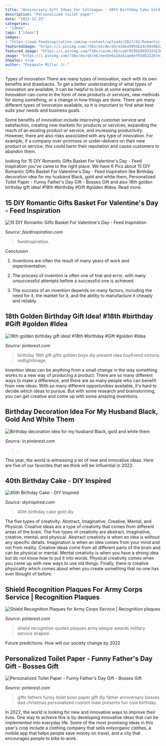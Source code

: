 ```yaml
---
title: "Anniversary Gift Ideas For Colleague : 40th Birthday Cake Gold Diy"
description: "Personalized toilet paper"
date: "2022-11-25"
categories:
- "ideas"
tags: ["ideas"]
images:
- "https://www.feedinspiration.com/wp-content/uploads/2017/01/Romantic-Valentines-Day-Gifts-for-Him.jpg"
featuredImage: "https://i.pinimg.com/736x/e3/de/d3/e3ded3991b24c69a9622a8dc2e7424b8.jpg"
featured_image: "https://i.pinimg.com/736x/ca/dc/95/cadc95992669332d23858b3f83a1d929.jpg"
image: "https://i.pinimg.com/736x/ee/d3/e6/eed3e6a18a51ae6ef93db22267e77cc1.jpg"
ShowToc: true
author: "Pasquale Miller Jr."
---
```



Types of innovation
There are many types of innovation, each with its own benefits and drawbacks. To get a better understanding of what types of innovation are available, it can be helpful to look at some examples. 
Innovation can come in the form of new products or services, new methods for doing something, or a change in how things are done. There are many different types of innovation available, so it is important to find what best suits your needs and business goals. 

Some benefits of innovation include improving customer service and satisfaction, creating new markets for products or services, expanding the reach of an existing product or service, and increasing productivity. However, there are also risks associated with any type of innovation. For example, if a company over-promises or under-delivers on their new product or service, this could harm their reputation and cause customers to abandon them.

	

		
looking for 15 DIY Romantic Gifts Basket For Valentine&#039;s Day - Feed Inspiration you've came to the right place. We have 6 Pics about 15 DIY Romantic Gifts Basket For Valentine&#039;s Day - Feed Inspiration like Birthday decoration idea for my husband Black, gold and white them, Personalized Toilet Paper - Funny Father&#039;s Day Gift - Bosses Gift and also 18th golden birthday gift idea! #18th #birthday #Gift #golden #Idea. Read more:
		
    
## 15 DIY Romantic Gifts Basket For Valentine&#039;s Day - Feed Inspiration

<img loading=lazy src="https://www.feedinspiration.com/wp-content/uploads/2017/01/Romantic-Valentines-Day-Gifts-for-Him.jpg" onerror="this.onerror=null;this.src='https://tse3.mm.bing.net/th?id=OIP.hfXVpLIR0k6h4_TtaSB1-wHaLH&amp;pid=15.1';" alt="15 DIY Romantic Gifts Basket For Valentine&#039;s Day - Feed Inspiration">

_Source: feedinspiration.com_

>feedinspiration. 

	

Conclusion
1. Inventions are often the result of many years of work and experimentation.
2. The process of invention is often one of trial and error, with many unsuccessful attempts before a successful one is achieved.

3. The success of an invention depends on many factors, including the need for it, the market for it, and the ability to manufacture it cheaply and reliably.

    
## 18th Golden Birthday Gift Idea! #18th #birthday #Gift #golden #Idea

<img loading=lazy src="https://i.pinimg.com/736x/ca/dc/95/cadc95992669332d23858b3f83a1d929.jpg" onerror="this.onerror=null;this.src='https://tse3.mm.bing.net/th?id=OIP._gp8il8AdcaqyjFtel_P3gHaNK&amp;pid=15.1';" alt="18th golden birthday gift idea! #18th #birthday #Gift #golden #Idea">

_Source: pinterest.com_

>birthday 18th gift gifts golden boys diy present idea boyfriend victoria redlightimage. 

	

Invention ideas can be anything from a small change in the way something works to a new way of producing a product. There are so many different ways to make a difference, and there are so many people who can benefit from new ideas. With so many different opportunities available, it's hard to decide which ideas to pursue. But with some research and brainstorming, you can get creative and come up with some amazing inventions.

    
## Birthday Decoration Idea For My Husband Black, Gold And White Them

<img loading=lazy src="https://i.pinimg.com/736x/ee/d3/e6/eed3e6a18a51ae6ef93db22267e77cc1.jpg" onerror="this.onerror=null;this.src='https://tse4.mm.bing.net/th?id=OIP.I0dTuo-Qv7IBu03O_q-MQgHaJ3&amp;pid=15.1';" alt="Birthday decoration idea for my husband Black, gold and white them">

_Source: in.pinterest.com_

>. 

	

This year, the world is witnessing a lot of new and innovative ideas. Here are five of our favorites that we think will be influential in 2022: 

    
## 40th Birthday Cake - DIY Inspired

<img loading=lazy src="https://diyinspired.com/wp-content/uploads/2020/07/40th-Birthday-Cake.jpg" onerror="this.onerror=null;this.src='https://tse2.mm.bing.net/th?id=OIP.4Q2zQpa4bMF2ZPczTAcVBwHaJ3&amp;pid=15.1';" alt="40th Birthday Cake - DIY Inspired">

_Source: diyinspired.com_

>40th birthday cake gold diy. 

	

The five types of creativity: Abstract, Imaginative, Creative, Mental, and Physical.
Creative ideas are a type of creativity that comes from different areas of the brain. The five types of creativity are abstract, imaginative, creative, mental, and physical. Abstract creativity is when an idea is without any specific details. Imagination is when an idea comes from your mind and not from reality. Creative ideas come from all different parts of the brain and can be physical or mental. Mental creativity is when you have a strong idea but do not know how to put it into words. Physical creativity comes when you come up with new ways to use old things. Finally, there is creative physicality which comes about when you create something that no one has ever thought of before.

    
## Shield Recognition Plaques For Army Corps Service | Recognition Plaques

<img loading=lazy src="https://i.pinimg.com/736x/e3/de/d3/e3ded3991b24c69a9622a8dc2e7424b8.jpg" onerror="this.onerror=null;this.src='https://tse2.mm.bing.net/th?id=OIP.8jbyk1cjqu6AJSyjaxfUcgHaJ_&amp;pid=15.1';" alt="Shield Recognition Plaques for Army Corps Service | Recognition plaques">

_Source: pinterest.com_

>shield recognition quotes plaques army plaque awards military service shaped. 

	

Future predictions: How will our society change by 2022
 

    
## Personalized Toilet Paper - Funny Father&#039;s Day Gift - Bosses Gift

<img loading=lazy src="https://i.pinimg.com/736x/c3/13/28/c313285e5b121429e12932593aae188c.jpg" onerror="this.onerror=null;this.src='https://tse1.mm.bing.net/th?id=OIP.FylWS1-MGyvq583CCXmoFAAAAA&amp;pid=15.1';" alt="Personalized Toilet Paper - Funny Father&#039;s Day Gift - Bosses Gift">

_Source: pinterest.com_

>gifts fathers funny toilet boss paper gift diy father anniversary bosses dad christmas personalized custom male presents fun cool birthday. 

	

In 2022, the world is looking for new and innovative ways to improve their lives. One way to achieve this is by developing innovative ideas that can be implemented into everyday life. Some of the most promising ideas in this year's crop include a clothing company that sells onlyorganic clothes, a mobile app that helps people save money on travel, and a city that encourages people to bike to work.

